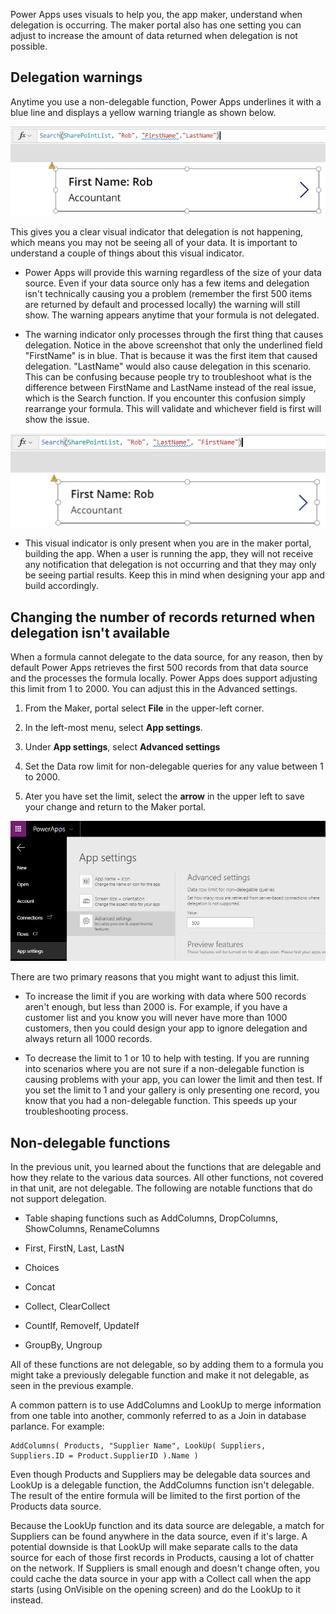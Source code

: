 Power Apps uses visuals to help you, the app maker, understand when
delegation is occurring. The maker portal also has one setting you can
adjust to increase the amount of data returned when delegation is not
possible.

Delegation warnings
-------------------

Anytime you use a non-delegable function, Power Apps underlines it with a
blue line and displays a yellow warning triangle as shown below.

![Delegation Warnings](../media/SNAG-0001.png)

This gives you a clear visual indicator that delegation is not
happening, which means you may not be seeing all of your data. It is
important to understand a couple of things about this visual indicator.

- Power Apps will provide this warning regardless of the size of your
    data source. Even if your data source only has a few items
    and delegation isn't technically causing you a problem (remember the
    first 500 items are returned by default and processed locally) the
    warning will still show. The warning appears anytime that your formula is
    not delegated.

- The warning indicator only processes through the first thing that causes delegation. Notice in the above screenshot that only the underlined field "FirstName" is in blue. That is because it was the first item that caused delegation. "LastName" would also cause delegation in this scenario. This can be confusing because people try to troubleshoot what is the difference between FirstName and LastName instead of the real issue, which is the Search function. If you encounter this confusion simply rearrange your formula. This will validate and whichever field is first will show the issue.

![Warning Indicator](../media/SNAG-0002.png)

- This visual indicator is only present when you are in the maker
    portal, building the app. When a user is running the app, they will
    not receive any notification that delegation is not occurring and
    that they may only be seeing partial results. Keep this in mind when
    designing your app and build accordingly.

Changing the number of records returned when delegation isn't available
-----------------------------------------------------------------------

When a formula cannot delegate to the data source, for any
reason, then by default Power Apps retrieves the first 500 records from
that data source and the processes the formula locally. Power Apps does
support adjusting this limit from 1 to 2000. You can adjust this in the Advanced
settings.

1.  From the Maker, portal select **File** in the upper-left corner.

2.  In the left-most menu, select **App settings**.

3.  Under **App settings**, select **Advanced settings**

4.  Set the Data row limit for non-delegable queries for any value
    between 1 to 2000.

5.  Ater you have set the limit, select the **arrow** in the upper left to
    save your change and return to the Maker portal.

![App Settings](../media/SNAG-0003.png)

There are two primary reasons that you might want to adjust this limit.

- To increase the limit if you are working with data where 500
    records aren't enough, but less than 2000 is. For example, if you
    have a customer list and you know you will never have more than 1000
    customers, then you could design your app to ignore delegation and
    always return all 1000 records.

- To decrease the limit to 1 or 10 to help with testing. If you
    are running into scenarios where you are not sure if a non-delegable
    function is causing problems with your app, you can lower the limit
    and then test. If you set the limit to 1 and your gallery is
    only presenting one record, you know that you had a non-delegable
    function. This speeds up your troubleshooting process.

Non-delegable functions
-----------------------

In the previous unit, you learned about the functions that are delegable and how they relate to the various data sources. All other functions, not covered in that unit, are not delegable. The following are notable functions that do not support delegation.

-   Table shaping functions such as AddColumns, DropColumns,
    ShowColumns, RenameColumns

-   First, FirstN, Last, LastN

-   Choices

-   Concat

-   Collect, ClearCollect

-   CountIf, RemoveIf, UpdateIf

-   GroupBy, Ungroup

All of these functions are not delegable, so by
adding them to a formula you might take a previously delegable function
and make it not delegable, as seen in the previous example.

A common pattern is to use AddColumns and LookUp to merge information
from one table into another, commonly referred to as a Join in database
parlance. For example:

```
AddColumns( Products, "Supplier Name", LookUp( Suppliers,
Suppliers.ID = Product.SupplierID ).Name )
```

Even though Products and Suppliers may be delegable data sources and
LookUp is a delegable function, the AddColumns function isn't
delegable. The result of the entire formula will be limited to the first
portion of the Products data source.

Because the LookUp function and its data source are delegable, a match
for Suppliers can be found anywhere in the data source, even if it\'s
large. A potential downside is that LookUp will make separate calls to
the data source for each of those first records in Products, causing a
lot of chatter on the network. If Suppliers is small enough and doesn't
change often, you could cache the data source in your app with a Collect
call when the app starts (using OnVisible on the opening screen) and do
the LookUp to it instead. 
